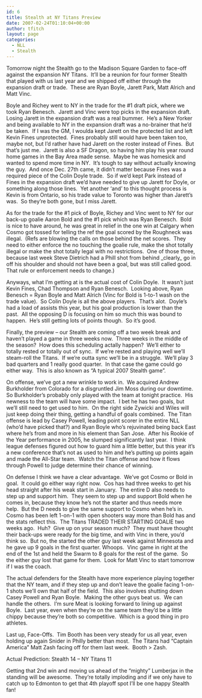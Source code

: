 ```yaml
---
id: 6
title: Stealth at NY Titans Preview
date: 2007-02-24T01:10:04+00:00
author: tfitch
layout: page
categories:
  - NLL
  - Stealth
---
```

Tomorrow night the Stealth go to the Madison Square Garden to face-off against the expansion NY Titans.  It&#8217;ll be a reunion for four former Stealth that played with us last year and we shipped off either through the expansion draft or trade.  These are Ryan Boyle, Jarett Park, Matt Alrich and Matt Vinc.

Boyle and Richey went to NY in the trade for the #1 draft pick, where we took Ryan Benesch.  Jarett and Vinc were top picks in the expansion draft.  Losing Jarett in the expansion draft was a real bummer.  He&#8217;s a New Yorker and being available to NY in the expansion draft was a no-brainer that he&#8217;d be taken.  If I was the GM, I woulda kept Jarett on the protected list and left Kevin Fines unprotected.  Fines probably still would have been taken too, maybe not, but I&#8217;d rather have had Jarett on the roster instead of Fines.  But that&#8217;s just me.  Jarett is also a SF Dragon, so having him play his year round home games in the Bay Area made sense.  Maybe he was homesick and wanted to spend more time in NY.  It&#8217;s tough to say without actually knowing the guy.  And once Dec. 27th came, it didn&#8217;t matter because Fines was a required piece of the Colin Doyle trade.  So if we&#8217;d kept Park instead of Fines in the expansion draft we&#8217;d have needed to give up Jarett for Doyle, or something along those lines.  Yet another &#8216;and&#8217; to this thought process is Kevin is from Ontario, so his trade value to Toronto was higher than Jarett&#8217;s was.  So they&#8217;re both gone, but I miss Jarett.

As for the trade for the #1 pick of Boyle, Richey and Vinc went to NY for our back-up goalie Aaron Bold and the #1 pick which was Ryan Benesch.  Bold is nice to have around, he was great in relief in the one win at Calgary when Cosmo got tossed for telling the ref the goal scored by the Roughneck was illegal.  (Refs are blowing the calls on those behind the net scores.  They need to either enforce the no touching the goalie rule, make the shot totally illegal or make the shot totally legal with no restrictions.  One of those three, because last week Steve Dietrich had a Phill shot from behind \_clearly\_ go in off his shoulder and should not have been a goal, but was still called good.  That rule or enforcement needs to change.)

Anyways, what I&#8217;m getting at is the actual cost of Colin Doyle.  It wasn&#8217;t just Kevin Fines, Chad Thompson and Ryan Benesch.  Looking above, Ryan Benesch = Ryan Boyle and Matt Alrich (Vinc for Bold is 1-to-1 wash on the trade value).  So Colin Doyle is all the above players.  That&#8217;s alot.  Doyle&#8217;s had a load of assists this year, but his goal production is lower than the past.  All the opposing D is focusing on him so much this was bound to happen.  He&#8217;s still getting lots of points though.  So it&#8217;s good.

Finally, the preview &#8211; our Stealth are coming off a two week break and haven&#8217;t played a game in three weeks now.  Three weeks in the middle of the season?  How does this scheduling actally happen?  We&#8217;ll either to totally rested or totally out of sync.  If we&#8217;re rested and playing well we&#8217;ll steam-roll the Titans.  If we&#8217;re outta sync we&#8217;ll be in a struggle.  We&#8217;ll play 3 bad quarters and 1 really good quarter.  In that case the game could go either way.  This is also known as &#8220;A typical 2007 Stealth game&#8221;.

On offense, we&#8217;ve got a new wrinkle to work in.  We acquired Andrew Burkholder from Colorado for a disgruntled Jim Moss during our downtime.  So Burkholder&#8217;s probably only played with the team at tonight practice.  His newness to the team will have some impact.  I bet he has two goals, but we&#8217;ll still need to get used to him.  On the right side Zywicki and Wiles will just keep doing their thing, getting a handful of goals combined.  The Titan offense is lead by Casey Powell, leading point scorer in the entire NLL (who&#8217;d have picked that?) and Ryan Boyle who&#8217;s rejuvinated being back East where he&#8217;s from and more in his element than San Jose.  After his Rookie of the Year performance in 2005, he slumped significantly last year.  I think league defenses figured out how to guard him a little better, but this year it&#8217;s a new conference that&#8217;s not as used to him and he&#8217;s putting up points again and made the All-Star team.  Watch the Titan offense and how it flows through Powell to judge determine their chance of winning.

On defense I think we have a clear advantage.  We&#8217;ve got Cosmo or Bold in goal.  It could go either way right now.  Cos has had three weeks to get his head straight after his weak start in January.  The entire D also needs to step up and support him.  They seem to step up and support Bold when he comes in, because they know he&#8217;s not the starter and thus needs more help.  But the D needs to give the same support to Cosmo when he&#8217;s in.  Cosmo has been left 1-on-1 with open shooters way more than Bold has and the stats reflect this.  The Titans TRADED THEIR STARTING GOALIE two weeks ago.  Huh?  Give up on your season much?  They must have thought their back-ups were ready for the big time, and with Vinc in there, you&#8217;d think so.  But no, the started the other guy last week against Minnesota and he gave up 9 goals in the first quarter. Whoops.  Vinc game in right at the end of the 1st and held the Swarm to 8 goals for the rest of the game.  So the either guy lost that game for them.  Look for Matt Vinc to start tomorrow if I was the coach.

The actual defenders for the Stealth have more experience playing together that the NY team, and if they step up and don&#8217;t leave the goalie facing 1-on-1 shots we&#8217;ll own that half of the field.  This also involves shutting down Casey Powell and Ryan Boyle.  Making the other guys beat us.  We can handle the others.  I&#8217;m sure Meat is looking forward to lining up against Boyle.  Last year, even when they&#8217;re on the same team they&#8217;d be a little chippy because they&#8217;re both so competitive.  Which is a good thing in pro athletes.

Last up, Face-Offs.  Tim Booth has been very steady for us all year, even holding up again Snider in Philly better than most.  The Titans had &#8220;Captain America&#8221; Matt Zash facing off for them last week.  Booth > Zash.

Actual Prediction: Stealth 14 &#8211; NY Titans 11

Getting that 2nd win and moving us ahead of the &#8220;mighty&#8221; Lumberjax in the standing will be awesome.  They&#8217;re totally imploding and if we only have to catch up to Edmonton to get that 4th playoff spot I&#8217;ll be one happy Stealth fan!
